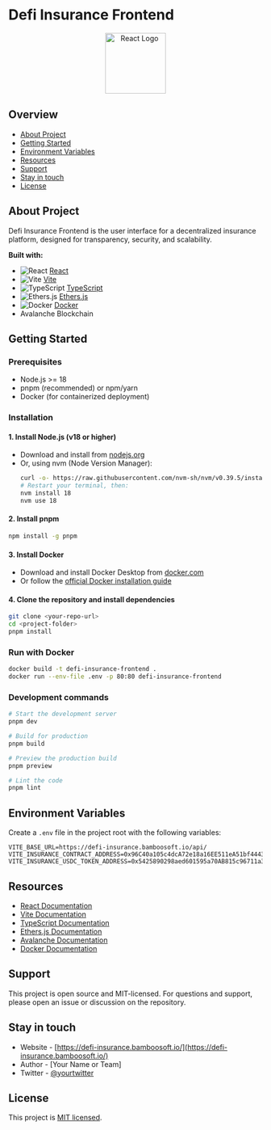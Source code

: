 # Defi Insurance Frontend

<p align="center">
  <a href="https://react.dev/" target="blank"><img src="https://upload.wikimedia.org/wikipedia/commons/a/a7/React-icon.svg" width="120" alt="React Logo" /></a>
</p>

## Overview
- [About Project](#about-project)
- [Getting Started](#getting-started)
- [Environment Variables](#environment-variables)
- [Resources](#resources)
- [Support](#support)
- [Stay in touch](#stay-in-touch)
- [License](#license)

## About Project

Defi Insurance Frontend is the user interface for a decentralized insurance platform, designed for transparency, security, and scalability.

**Built with:**
- <img src="https://img.shields.io/badge/React-20232A?logo=react&logoColor=61DAFB" alt="React"/> [React](https://react.dev/)
- <img src="https://img.shields.io/badge/Vite-646CFF?logo=vite&logoColor=white" alt="Vite"/> [Vite](https://vitejs.dev/)
- <img src="https://img.shields.io/badge/TypeScript-3178C6?logo=typescript&logoColor=white" alt="TypeScript"/> [TypeScript](https://www.typescriptlang.org/)
- <img src="https://img.shields.io/badge/Ethers.js-5C3F7C?logo=ethers&logoColor=white" alt="Ethers.js"/> [Ethers.js](https://docs.ethers.org/)
- <img src="https://img.shields.io/badge/Docker-2496ED?logo=docker&logoColor=white" alt="Docker"/> [Docker](https://www.docker.com/)
- Avalanche Blockchain

## Getting Started

### Prerequisites

- Node.js >= 18
- pnpm (recommended) or npm/yarn
- Docker (for containerized deployment)

### Installation

#### 1. Install Node.js (v18 or higher)
- Download and install from [nodejs.org](https://nodejs.org/)
- Or, using nvm (Node Version Manager):
  ```bash
  curl -o- https://raw.githubusercontent.com/nvm-sh/nvm/v0.39.5/install.sh | bash
  # Restart your terminal, then:
  nvm install 18
  nvm use 18
  ```

#### 2. Install pnpm
```bash
npm install -g pnpm
```

#### 3. Install Docker
- Download and install Docker Desktop from [docker.com](https://www.docker.com/products/docker-desktop)
- Or follow the [official Docker installation guide](https://docs.docker.com/get-docker/)

#### 4. Clone the repository and install dependencies
```bash
git clone <your-repo-url>
cd <project-folder>
pnpm install
```

### Run with Docker

```bash
docker build -t defi-insurance-frontend .
docker run --env-file .env -p 80:80 defi-insurance-frontend
```

### Development commands

```bash
# Start the development server
pnpm dev

# Build for production
pnpm build

# Preview the production build
pnpm preview

# Lint the code
pnpm lint
```

## Environment Variables

Create a `.env` file in the project root with the following variables:

```env
VITE_BASE_URL=https://defi-insurance.bamboosoft.io/api/
VITE_INSURANCE_CONTRACT_ADDRESS=0x96C40a105c4dcA72e18a16EE511eA51bf4443685
VITE_INSURANCE_USDC_TOKEN_ADDRESS=0x5425890298aed601595a70AB815c96711a31Bc65
```

## Resources

- [React Documentation](https://react.dev/)
- [Vite Documentation](https://vitejs.dev/guide/)
- [TypeScript Documentation](https://www.typescriptlang.org/docs/)
- [Ethers.js Documentation](https://docs.ethers.org/)
- [Avalanche Documentation](https://docs.avax.network/)
- [Docker Documentation](https://docs.docker.com/)

## Support

This project is open source and MIT-licensed. For questions and support, please open an issue or discussion on the repository.

## Stay in touch

- Website - [https://defi-insurance.bamboosoft.io/](https://defi-insurance.bamboosoft.io/)
- Author - [Your Name or Team]
- Twitter - [@yourtwitter](https://twitter.com/yourtwitter)

## License

This project is [MIT licensed](./LICENSE).
